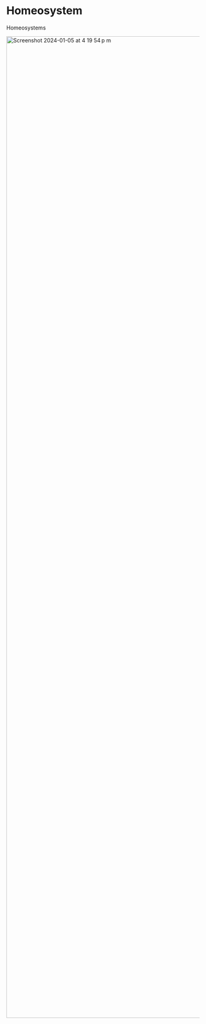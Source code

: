 # Homeosystem
Homeosystems

<img width="2560" alt="Screenshot 2024-01-05 at 4 19 54 p m" src="https://github.com/OmaRmz/homeosystem/assets/20484690/1b734959-96fa-4724-aa80-ff2051aa4dc8">
